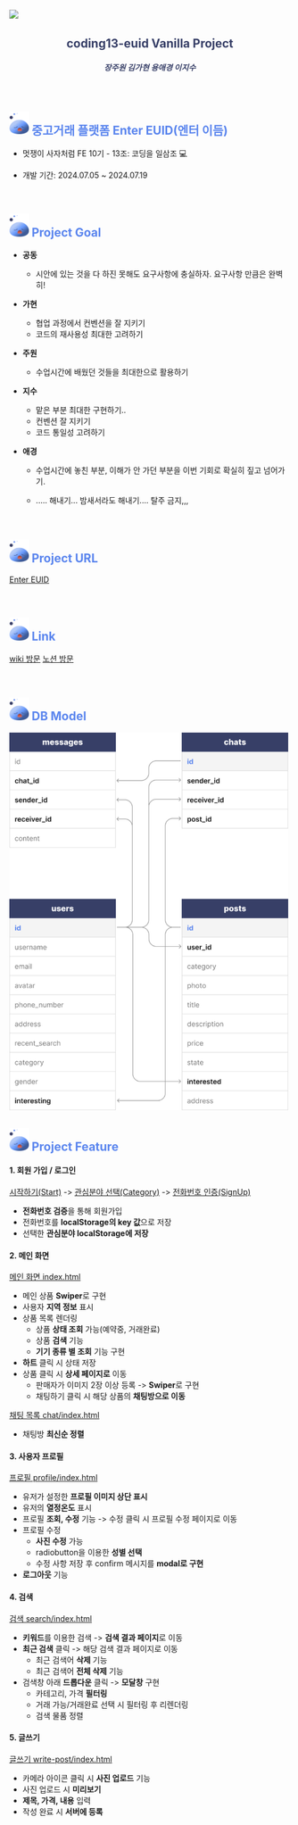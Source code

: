 <!-- ![header](https://capsule-render.vercel.app/api?type=wave&color=373F67) -->

<br/>

<span style="text-align: center">
  <img src="https://github.com/user-attachments/assets/83a7da13-7696-45d2-976e-0036e0570432" style="width:200px;">
  
  
   <h2 style="color:#373F67">coding13-euid Vanilla Project</h2>
   <h5 style="color: #373F67">장주원 김가현 용애경 이지수</h5>
</span>

 <br/>

<h2 style="color: #5A85EE"><img src="/public/slime.webp" style="width: 35px"> 중고거래 플랫폼 Enter EUID(엔터 이듬)</h2>

- 멋쟁이 사자처럼 FE 10기 - 13조: 코딩을 일삼조 :computer:
- 개발 기간: 2024.07.05 ~ 2024.07.19

  <br/>

<h2 style="color:#5A85EE"><img src="/public/slime.webp" style="width: 35px"> Project Goal</h2>

- **공동**
  - 시안에 있는 것을 다 하진 못해도 요구사항에 충실하자. 요구사항 만큼은 완벽히!
- **가현**
  - 협업 과정에서 컨벤션을 잘 지키기
  - 코드의 재사용성 최대한 고려하기
- **주원**
  - 수업시간에 배웠던 것들을 최대한으로 활용하기
- **지수**
  - 맡은 부분 최대한 구현하기..
  - 컨벤션 잘 지키기
  - 코드 통일성 고려하기
- **애경**

  - 수업시간에 놓친 부분, 이해가 안 가던 부분을 이번 기회로 확실히 짚고 넘어가기.
  - ..... 해내기... 밤새서라도 해내기.... 탈주 금지,,,

    <br/>

<h2 style="color:#5A85EE"><img src="/public/slime.webp" style="width: 35px"> Project URL</h2>

[Enter EUID](https://enter-euid.netlify.app/)

<br/>

<h2 style="color: #5A85EE"><img src="/public/slime.webp" style="width: 35px"> Link</h2>

[wiki 방문](https://github.com/FRONTENDSCHOOL10/coding13-euid/wiki)
[노션 방문](https://www.notion.so/13-41c83e44c06c4f1787cad96ca3d1a40b)

<br/>

<h2 style="color:#5A85EE"><img src="/public/slime.webp" style="width: 35px"> DB Model</h2>
<img src="/public/db.png" style="width: 500px">

<br/>

<h2 style="color: #5A85EE"><img src="/public/slime.webp" style="width: 35px"> Project Feature</h2>

#### 1. 회원 가입 / 로그인

[시작하기(Start)](src/pages/start/index.html) -> [관심분야 선택(Category)](src/pages/category/index.html) -> [전화번호 인증(SignUp)](/src/pages/signup/index.html)

- **전화번호 검증**을 통해 회원가입
- 전화번호를 **localStorage의 key 값**으로 저장
- 선택한 **관심분야 localStorage에 저장**

#### 2. 메인 화면

[메인 화면 index.html](src/index.html)

- 메인 상품 **Swiper**로 구현
- 사용자 **지역 정보** 표시
- 상품 목록 렌더링
  - 상품 **상태 조회** 가능(예약중, 거래완료)
  - 상품 **검색** 기능
  - **기기 종류 별 조회** 기능 구현
- **하트** 클릭 시 상태 저장
- 상품 클릭 시 **상세 페이지로** 이동
  - 판매자가 이미지 2장 이상 등록 -> **Swiper**로 구현
  - 채팅하기 클릭 시 해당 상품의 **채팅방으로 이동**

[채팅 목록 chat/index.html](src/pages/chat/index.html)

- 채팅방 **최신순 정렬**

#### 3. 사용자 프로필

[프로필 profile/index.html](/src/pages/profile/index.html)

- 유저가 설정한 **프로필 이미지 상단 표시**
- 유저의 **열정온도** 표시
- 프로필 **조회, 수정** 기능 -> 수정 클릭 시 프로필 수정 페이지로 이동
- 프로필 수정
  - **사진 수정** 가능
  - radiobutton을 이용한 **성별 선택**
  - 수정 사항 저장 후 confirm 메시지를 **modal로 구현**
- **로그아웃** 기능

#### 4. 검색

[검색 search/index.html](/src/pages/search/index.html)

- **키워드**를 이용한 검색 -> **검색 결과 페이지**로 이동
- **최근 검색** 클릭 -> 해당 검색 결과 페이지로 이동
  - 최근 검색어 **삭제** 기능
  - 최근 검색어 **전체 삭제** 기능
- 검색창 아래 **드롭다운** 클릭 -> **모달창** 구현
  - 카테고리, 가격 **필터링**
  - 거래 가능/거래완료 선택 시 필터링 후 리렌더링
  - 검색 물품 정렬

#### 5. 글쓰기</h2>

[글쓰기 write-post/index.html](/src/pages/write-post/index.html)

- 카메라 아이콘 클릭 시 **사진 업로드** 기능
- 사진 업로드 시 **미리보기**
- **제목, 가격, 내용** 입력
- 작성 완료 시 **서버에 등록**
